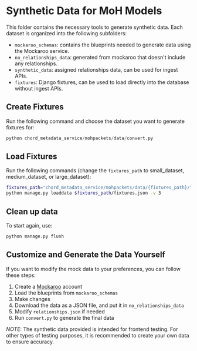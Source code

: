 # Synthetic Data for MoH Models

This folder contains the necessary tools to generate synthetic data. Each dataset is organized into the following subfolders:

- `mockaroo_schemas`: contains the blueprints needed to generate data using the Mockaroo service.
- `no_relationships_data`: generated from mockaroo that doesn't include any relationships.
- `synthetic_data`: assigned relationships data, can be used for ingest APIs.
- `fixtures`: Django fixtures, can be used to load directly into the database without ingest APIs.

## Create Fixtures

Run the following command and choose the dataset you want to generate fixtures for:

```python
python chord_metadata_service/mohpackets/data/convert.py
```

## Load Fixtures

Run the following commands (change the `fixtures_path` to small_dataset, medium_dataset, or large_dataset):

```bash
fixtures_path="chord_metadata_service/mohpackets/data/{fixtures_path}/fixtures"
python manage.py loaddata $fixtures_path/fixtures.json -v 3
```

## Clean up data

To start again, use:

```bash
python manage.py flush
```

## Customize and Generate the Data Yourself

If you want to modify the mock data to your preferences, you can follow these steps:

1. Create a [Mockaroo](https://www.mockaroo.com/) account
2. Load the blueprints from `mockaroo_schemas`
3. Make changes
4. Download the data as a JSON file, and put it in `no_relationships_data`
5. Modify `relationships.json` if needed
6. Run `convert.py` to generate the final data

*NOTE*: The synthetic data provided is intended for frontend testing. For other types of testing purposes, it is recommended to create your own data to ensure accuracy.
